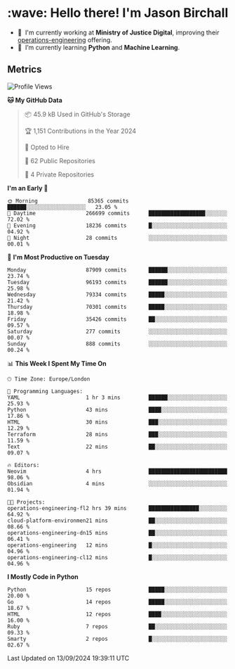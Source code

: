<h1 align="left" id="jason-title">:wave: Hello there! I'm Jason Birchall</h1>

- :office: &nbsp;I'm currently working at **Ministry of Justice Digital**, improving their [operations-engineering](https://github.com/ministryofjustice/operations-engineering) offering.
- :seedling: &nbsp;I’m currently learning **Python** and **Machine Learning**.

<h2>Metrics</h2>

<!--START_SECTION:waka-->
![Profile Views](http://img.shields.io/badge/Profile%20Views-20-blue)

**🐱 My GitHub Data** 

> 📦 45.9 kB Used in GitHub's Storage 
 > 
> 🏆 1,151 Contributions in the Year 2024
 > 
> 💼 Opted to Hire
 > 
> 📜 62 Public Repositories 
 > 
> 🔑 4 Private Repositories 
 > 
**I'm an Early 🐤** 

```text
🌞 Morning                85365 commits       ██████░░░░░░░░░░░░░░░░░░░   23.05 % 
🌆 Daytime                266699 commits      ██████████████████░░░░░░░   72.02 % 
🌃 Evening                18236 commits       █░░░░░░░░░░░░░░░░░░░░░░░░   04.92 % 
🌙 Night                  28 commits          ░░░░░░░░░░░░░░░░░░░░░░░░░   00.01 % 
```
📅 **I'm Most Productive on Tuesday** 

```text
Monday                   87909 commits       ██████░░░░░░░░░░░░░░░░░░░   23.74 % 
Tuesday                  96193 commits       ██████░░░░░░░░░░░░░░░░░░░   25.98 % 
Wednesday                79334 commits       █████░░░░░░░░░░░░░░░░░░░░   21.42 % 
Thursday                 70301 commits       █████░░░░░░░░░░░░░░░░░░░░   18.98 % 
Friday                   35426 commits       ██░░░░░░░░░░░░░░░░░░░░░░░   09.57 % 
Saturday                 277 commits         ░░░░░░░░░░░░░░░░░░░░░░░░░   00.07 % 
Sunday                   888 commits         ░░░░░░░░░░░░░░░░░░░░░░░░░   00.24 % 
```


📊 **This Week I Spent My Time On** 

```text
🕑︎ Time Zone: Europe/London

💬 Programming Languages: 
YAML                     1 hr 3 mins         ██████░░░░░░░░░░░░░░░░░░░   25.93 % 
Python                   43 mins             ████░░░░░░░░░░░░░░░░░░░░░   17.86 % 
HTML                     30 mins             ███░░░░░░░░░░░░░░░░░░░░░░   12.29 % 
Terraform                28 mins             ███░░░░░░░░░░░░░░░░░░░░░░   11.59 % 
Text                     22 mins             ██░░░░░░░░░░░░░░░░░░░░░░░   09.07 % 

🔥 Editors: 
Neovim                   4 hrs               █████████████████████████   98.06 % 
Obsidian                 4 mins              ░░░░░░░░░░░░░░░░░░░░░░░░░   01.94 % 

🐱‍💻 Projects: 
operations-engineering-fl2 hrs 39 mins       ████████████████░░░░░░░░░   64.92 % 
cloud-platform-environmen21 mins             ██░░░░░░░░░░░░░░░░░░░░░░░   08.66 % 
operations-engineering-dn15 mins             ██░░░░░░░░░░░░░░░░░░░░░░░   06.41 % 
operations-engineering   12 mins             █░░░░░░░░░░░░░░░░░░░░░░░░   04.96 % 
operations-engineering-cl12 mins             █░░░░░░░░░░░░░░░░░░░░░░░░   04.96 % 
```

**I Mostly Code in Python** 

```text
Python                   15 repos            █████░░░░░░░░░░░░░░░░░░░░   20.00 % 
Go                       14 repos            █████░░░░░░░░░░░░░░░░░░░░   18.67 % 
HTML                     12 repos            ████░░░░░░░░░░░░░░░░░░░░░   16.00 % 
Ruby                     7 repos             ██░░░░░░░░░░░░░░░░░░░░░░░   09.33 % 
Smarty                   2 repos             █░░░░░░░░░░░░░░░░░░░░░░░░   02.67 % 
```




 Last Updated on 13/09/2024 19:39:11 UTC
<!--END_SECTION:waka-->

<!-- links -->

[issues page]: https://github.com/jasonBirchall/jasonBirchall/issues "jasonBirchall/issues"
